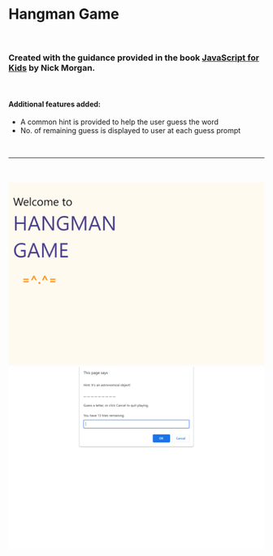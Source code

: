 # Hangman Game

<br>

### Created with the guidance provided in the book [JavaScript for Kids](https://www.goodreads.com/book/show/18596230-javascript-for-kids) by Nick Morgan.

<br>

#### Additional features added:
* A common hint is provided to help the user guess the word
* No. of remaining guess is displayed to user at each guess prompt

<br><hr><br><br>
<img style="height: 500px text-align: center" src="SS01.png">
<br>
<img style="height: 500px text-align: center" src="SS02.png">
